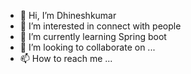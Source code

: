 - 👋 Hi, I’m Dhineshkumar
- 👀 I’m interested in connect with people
- 🌱 I’m currently learning Spring boot
- 💞️ I’m looking to collaborate on ...
- 📫 How to reach me ...

<!---
Dhineshkumarmech/Dhineshkumarmech is a ✨ special ✨ repository because its `README.md` (this file) appears on your GitHub profile.
You can click the Preview link to take a look at your changes.
--->
